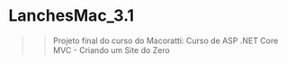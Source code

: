 # LanchesMac_3.1

>> Projeto final do curso do Macoratti: 
 Curso de ASP .NET Core MVC - Criando um Site do Zero
